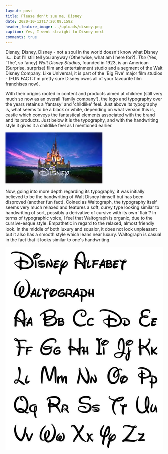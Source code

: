 ```yaml
---
layout: post
title: Please don't sue me, Disney
date: 2020-10-12T17:20:09.159Z
header_feature_image: ../uploads/disney.png
caption: Yes, I went straight to Disney next
comments: true
---
```

Disney, Disney, Disney - not a soul in the world doesn't know what Disney is... but I'll still tell you anyway (Otherwise, what am I here for?). *The* (Yes, 'The', so fancy) *Walt Disney Studios*, founded in 1923, is an American (Surprise, surprise) film and entertainment studio and a segment of the Walt Disney Company. Like Universal, it is part of the 'Big Five' major film studios - (FUN FACT: I'm pretty sure Disney owns all of your favourite film franchises now).

With their origins rooted in content and products aimed at children (still very much so now as an overall 'family company'), the logo and typography over the years retains a 'fantasy' and 'childlike' feel. Just above its typography is, what seems to be a black or white, depending on what version this is, castle which conveys the fantastical elements associated with the brand and its products. Just below it is the typography, and with the handwriting style it gives it a childlike feel as I mentioned earlier.

![Disney's most recent studio logo](../uploads/disney-film.jpg)

Now, going into more depth regarding its typography, it was initially believed to be the handwriting of Walt Disney himself but has been disproved (another fun fact). Coined as Waltograph, the typography itself seems very much relaxed and features a soft, curvy type looking similar to handwriting of sort, possibly a derivative of cursive with its own 'flair'? In terms of typographic voice, I feel that Waltograph is organic, due to the cursive-esque style. Empathetic in regard to the relaxed, almost friendly look. In the middle of both luxury and squalor, it does not look unpleasant but it also has a smooth style which leans near luxury. Waltograph is casual in the fact that it looks similar to one's handwriting. 

![Waltograph in all its glory](../uploads/waltograph.jpg)
